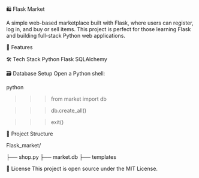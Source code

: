🛍️ Flask Market

A simple web-based marketplace built with Flask, where users can register, log in, and buy or sell items. This project is perfect for those learning Flask and building full-stack Python web applications.


🚀 Features



🛠️ Tech Stack
Python
Flask
SQLAlchemy


🗃️ Database Setup
Open a Python shell:

python
>>> from market import db

>>> db.create_all()

>>> exit()


📂 Project Structure

Flask_market/

├── shop.py
├── market.db
├── templates


📄 License
This project is open source under the MIT License.
